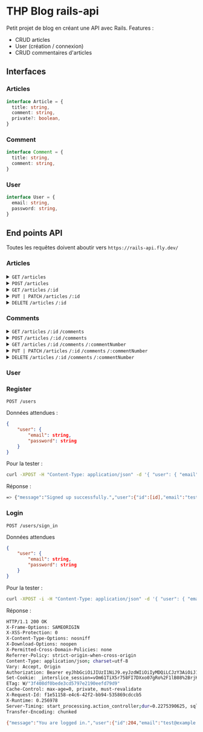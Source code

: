 # THP Blog rails-api

Petit projet de blog en créant une API avec Rails.
Features :

- CRUD articles
- User (création / connexion)
- CRUD commentaires d'articles

## Interfaces

### Articles

```typescript
interface Article = {
  title: string,
  comment: string,
  private?: boolean,
}
```

### Comment

```typescript
interface Comment = {
  title: string,
  comment: string,
}
```

### User

```typescript
interface User = {
  email: string,
  password: string,
}
```

## End points API

Toutes les requêtes doivent aboutir vers `https://rails-api.fly.dev/`

### Articles

<details>
  <summary><code>GET</code> <code>/articles</code> </summary>

#### No parameters

#### Response:

> | http code | content-type       | response      |
> | --------- | ------------------ | ------------- |
> | `200`     | `application/json` | `[{article}]` |

</details>
<details>
  <summary><code>POST</code> <code>/articles</code> </summary>

#### Parameters:

> | name      | required | type      | desc                     |
> | --------- | -------- | --------- | ------------------------ |
> | `title`   | `true`   | `String`  | `Title of the article`   |
> | `content` | `true`   | `String`  | `Content of the article` |
> | `private` | `false`  | `Boolean` | `Private article status` |

#### Response:

> | http code | content-type       | response                |
> | --------- | ------------------ | ----------------------- |
> | `201`     | `application/json` | `[{article}]`           |
> | `400`     | `application/json` | `not logged in`         |
> | `500`     | `application/json` | `Internal server error` |

</details>
<details>
  <summary><code>GET</code> <code>/articles</code> <code>/:id</code></summary>

#### No parameters

#### Response:

> | http code | content-type       | response      |
> | --------- | ------------------ | ------------- |
> | `200`     | `application/json` | `[{article}]` |
> | `400`     | `application/json` | `Is private`  |

</details>
<details>
  <summary><code>PUT | PATCH</code> <code>/articles</code> <code>/:id</code> </summary>

#### Parameters:

> | name      | required | type      | desc                     |
> | --------- | -------- | --------- | ------------------------ |
> | `title`   | `true`   | `String`  | `Title of the article`   |
> | `content` | `true`   | `String`  | `Content of the article` |
> | `private` | `false`  | `Boolean` | `Private article status` |

#### Response:

> | http code | content-type       | response                |
> | --------- | ------------------ | ----------------------- |
> | `201`     | `application/json` | `[{article}]`           |
> | `400`     | `application/json` | `not logged in`         |
> | `500`     | `application/json` | `Internal server error` |

</details>
<details>
  <summary><code>DELETE</code> <code>/articles</code> <code>/:id</code> </summary>

#### Parameters:

> | name      | required | type      | desc                     |
> | --------- | -------- | --------- | ------------------------ |
> | `title`   | `true`   | `String`  | `Title of the article`   |
> | `content` | `true`   | `String`  | `Content of the article` |
> | `private` | `false`  | `Boolean` | `Private article status` |

#### Response:

> | http code | content-type       | response                |
> | --------- | ------------------ | ----------------------- |
> | `201`     | `application/json` | `[{article}]`           |
> | `400`     | `application/json` | `not logged in`         |
> | `500`     | `application/json` | `Internal server error` |

</details>

### Comments

<details>
  <summary><code>GET</code> <code>/articles</code> <code>/:id</code> <code>/comments</code> </summary>

#### No parameters

#### Response:

> | http code | content-type       | response             |
> | --------- | ------------------ | -------------------- |
> | `200`     | `application/json` | `[{comment}]`        |
> | `400`     | `application/json` | `Article is private` |

</details>
<details>
  <summary><code>POST</code> <code>/articles</code> <code>/:id</code> <code>/comments</code> </summary>

#### Parameters:

> | name      | required | type     | desc                     |
> | --------- | -------- | -------- | ------------------------ |
> | `title`   | `true`   | `String` | `Title of the article`   |
> | `content` | `true`   | `String` | `Content of the article` |

#### Response:

> | http code | content-type       | response                |
> | --------- | ------------------ | ----------------------- |
> | `201`     | `application/json` | `[{comment}]`           |
> | `400`     | `application/json` | `not logged in`         |
> | `500`     | `application/json` | `Internal server error` |

</details>
<details>
  <summary><code>GET</code> <code>/articles</code> <code>/:id</code> <code>/comments</code> <code>/:commentNumber</code></summary>

#### No parameters

> Note: `commentNumber` is not the comment id but the number of the comment of this article (eg: first comment of the article has id 10, but commentNumber of 1)

#### Response:

> | http code | content-type       | response      |
> | --------- | ------------------ | ------------- |
> | `200`     | `application/json` | `[{comment}]` |
> | `400`     | `application/json` | `Is private`  |

</details>
<details>
  <summary><code>PUT | PATCH</code> <code>/articles</code> <code>/:id</code> <code>/comments</code> <code>/:commentNumber</code> </summary>

#### Parameters:

> Note: `commentNumber` is not the comment id but the number of the comment of this article (eg: first comment of the article has id 10, but commentNumber of 1)

> | name      | required | type     | desc                     |
> | --------- | -------- | -------- | ------------------------ |
> | `title`   | `true`   | `String` | `Title of the article`   |
> | `content` | `true`   | `String` | `Content of the article` |

#### Response:

> | http code | content-type       | response                |
> | --------- | ------------------ | ----------------------- |
> | `201`     | `application/json` | `[{comment}]`           |
> | `400`     | `application/json` | `not logged in`         |
> | `500`     | `application/json` | `Internal server error` |

</details>
<details>
  <summary><code>DELETE</code> <code>/articles</code> <code>/:id</code> <code>/comments</code> <code>/:commentNumber</code> </summary>

#### Parameters:

> Note: `commentNumber` is not the comment id but the number of the comment of this article (eg: first comment of the article has id 10, but commentNumber of 1)

> | name      | required | type      | desc                     |
> | --------- | -------- | --------- | ------------------------ |
> | `title`   | `true`   | `String`  | `Title of the article`   |
> | `content` | `true`   | `String`  | `Content of the article` |
> | `private` | `false`  | `Boolean` | `Private article status` |

#### Response:

> | http code | content-type       | response                |
> | --------- | ------------------ | ----------------------- |
> | `201`     | `application/json` | `[{comment}]`           |
> | `400`     | `application/json` | `not logged in`         |
> | `500`     | `application/json` | `Internal server error` |

</details>

### User

### Register

`POST /users`

Données attendues :

```json
{
	"user": {
		"email": string,
		"password": string
	}
}
```

Pour la tester :

```sh
curl -XPOST -H "Content-Type: application/json" -d '{ "user": { "email": "test@example.com", "password": "12345678" } }' https://rails-api.fly.dev/users
```

Réponse :

```sh
=> {"message":"Signed up successfully.","user":{"id":[id],"email":"test@example.com","created_at":[timestamp],"updated_at":[timestamp]}
```

### Login

`POST /users/sign_in`

Données attendues

```json
{
	"user": {
		"email": string,
		"password": string
	}
}
```

Pour la tester :

```sh
curl -XPOST -i -H "Content-Type: application/json" -d '{ "user": { "email": "test@example.com", "password": "12345678" } }' https://rails-api.fly.dev/users/sign_in
```

Réponse :

```sh
HTTP/1.1 200 OK
X-Frame-Options: SAMEORIGIN
X-XSS-Protection: 0
X-Content-Type-Options: nosniff
X-Download-Options: noopen
X-Permitted-Cross-Domain-Policies: none
Referrer-Policy: strict-origin-when-cross-origin
Content-Type: application/json; charset=utf-8
Vary: Accept, Origin
Authorization: Bearer eyJhbGciOiJIUzI1NiJ9.eyJzdWIiOiIyMDQiLCJzY3AiOiJ1c2VyIiwiYXVkIjpudWxsLCJpYXQiOjE2NDYyMTk4MTEsImV4cCI6MTY0NjIyMzQxMSwianRpIjoiZWMxNDk3NWItOTNkYS00YTE1LTg1YTQtZmQ0ODllOTI2MTIwIn0.ZxRTdqSQ-Ahh4To9qdheeMewFHmbZtvWa_gSYx5mD38
Set-Cookie: _interslice_session=vOm61TiX5r758FI7DXxo07gRo%2F1lB08%2BrjKnf5N2q5oIOA4P3CI943u%2FbLSS3lJCyu%2FrFmLF8%2FliLCxhQTZN4DqNGgGgjZh6koGGyCxdFwshloUmSByg0D8vRA21kEQcCguvQ8BwJ1alzn6N9fAjXussdx63iL87TSUGhuWgSv3Ze4BkD1WsRG%2FFlH%2BJ%2Ba4mraPkGZCiQmfBlRLDjZ7n4mmWaE1ASsAhXmhf%2BeC79ag%2BQgE3ZOHkTzRUmnQft4BGeVC51ITCfvW47Cbi8elBQsfs2IzROxe9qtDOklzDcA%3D%3D--U%2FLRbl1%2FWXHqxKhR--lcsdl17IGM7jOT14NN8qZg%3D%3D; path=/; HttpOnly; SameSite=Lax
ETag: W/"3f408df0bede3cd5797e2190eefd79d9"
Cache-Control: max-age=0, private, must-revalidate
X-Request-Id: f1e51158-e4c6-42f2-bb94-535869cdccb5
X-Runtime: 0.256978
Server-Timing: start_processing.action_controller;dur=0.2275390625, sql.active_record;dur=1.86376953125, instantiation.active_record;dur=0.0888671875, process_action.action_controller;dur=234.275390625
Transfer-Encoding: chunked

{"message":"You are logged in.","user":{"id":204,"email":"test@example.com","created_at":"2022-03-01T19:50:54.482Z","updated_at":"2022-03-01T19:50:54.482Z"}}
```
